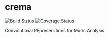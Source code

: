# crema
[![Build Status](https://travis-ci.org/bmcfee/crema.svg?branch=master)](https://travis-ci.org/bmcfee/crema)
[![Coverage Status](https://coveralls.io/repos/bmcfee/crema/badge.svg?branch=master&service=github)](https://coveralls.io/github/bmcfee/crema?branch=master)

Convolutional REpresenations for Music Analysis

